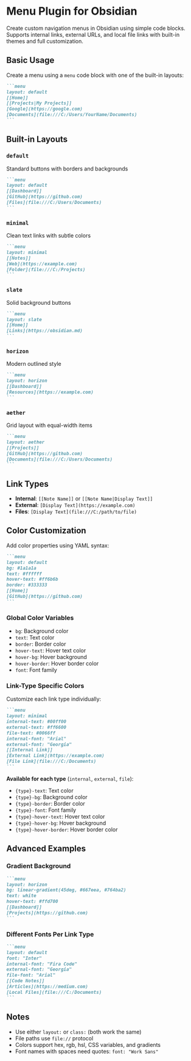 # Menu Plugin for Obsidian

Create custom navigation menus in Obsidian using simple code blocks. Supports internal links, external URLs, and local file links with built-in themes and full customization.

## Basic Usage

Create a menu using a `menu` code block with one of the built-in layouts:

````markdown
```menu
layout: default
[[Home]]
[[Projects|My Projects]]
[Google](https://google.com)
[Documents](file:///C:/Users/YourName/Documents)
```
````

## Built-in Layouts

### `default`
Standard buttons with borders and backgrounds
````markdown
```menu
layout: default
[[Dashboard]]
[GitHub](https://github.com)
[Files](file:///C:/Users/Documents)
```
````

### `minimal`
Clean text links with subtle colors
````markdown
```menu
layout: minimal
[[Notes]]
[Web](https://example.com)
[Folder](file:///C:/Projects)
```
````

### `slate`
Solid background buttons
````markdown
```menu
layout: slate
[[Home]]
[Links](https://obsidian.md)
```
````

### `horizon`
Modern outlined style
````markdown
```menu
layout: horizon
[[Dashboard]]
[Resources](https://example.com)
```
````

### `aether`
Grid layout with equal-width items
````markdown
```menu
layout: aether
[[Projects]]
[GitHub](https://github.com)
[Documents](file:///C:/Users/Documents)
```
````

## Link Types

- **Internal**: `[[Note Name]]` or `[[Note Name|Display Text]]`
- **External**: `[Display Text](https://example.com)`
- **Files**: `[Display Text](file:///C:/path/to/file)`

## Color Customization

Add color properties using YAML syntax:

````markdown
```menu
layout: default
bg: #1a1a1a
text: #ffffff
hover-text: #ff6b6b
border: #333333
[[Home]]
[GitHub](https://github.com)
```
````

### Global Color Variables
- `bg`: Background color
- `text`: Text color
- `border`: Border color
- `hover-text`: Hover text color
- `hover-bg`: Hover background
- `hover-border`: Hover border color
- `font`: Font family

### Link-Type Specific Colors
Customize each link type individually:

````markdown
```menu
layout: minimal
internal-text: #00ff00
external-text: #ff6600
file-text: #0066ff
internal-font: "Arial"
external-font: "Georgia"
[[Internal Link]]
[External Link](https://example.com)
[File Link](file:///C:/Documents)
```
````

**Available for each type** (`internal`, `external`, `file`):
- `{type}-text`: Text color
- `{type}-bg`: Background color
- `{type}-border`: Border color
- `{type}-font`: Font family
- `{type}-hover-text`: Hover text color
- `{type}-hover-bg`: Hover background
- `{type}-hover-border`: Hover border color

## Advanced Examples

### Gradient Background
````markdown
```menu
layout: horizon
bg: linear-gradient(45deg, #667eea, #764ba2)
text: white
hover-text: #ffd700
[[Dashboard]]
[Projects](https://github.com)
```
````

### Different Fonts Per Link Type
````markdown
```menu
layout: default
font: "Inter"
internal-font: "Fira Code"
external-font: "Georgia"
file-font: "Arial"
[[Code Notes]]
[Articles](https://medium.com)
[Local Files](file:///C:/Documents)
```
````

## Notes

- Use either `layout:` or `class:` (both work the same)
- File paths use `file://` protocol
- Colors support hex, rgb, hsl, CSS variables, and gradients
- Font names with spaces need quotes: `font: "Work Sans"`